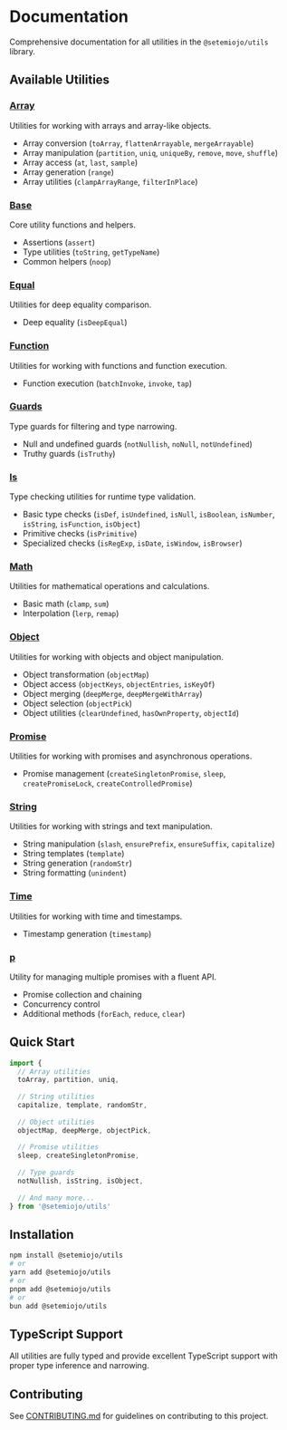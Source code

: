 # Documentation

Comprehensive documentation for all utilities in the `@setemiojo/utils` library.

## Available Utilities

### [Array](./array.md)
Utilities for working with arrays and array-like objects.
- Array conversion (`toArray`, `flattenArrayable`, `mergeArrayable`)
- Array manipulation (`partition`, `uniq`, `uniqueBy`, `remove`, `move`, `shuffle`)
- Array access (`at`, `last`, `sample`)
- Array generation (`range`)
- Array utilities (`clampArrayRange`, `filterInPlace`)

### [Base](./base.md)
Core utility functions and helpers.
- Assertions (`assert`)
- Type utilities (`toString`, `getTypeName`)
- Common helpers (`noop`)

### [Equal](./equal.md)
Utilities for deep equality comparison.
- Deep equality (`isDeepEqual`)

### [Function](./function.md)
Utilities for working with functions and function execution.
- Function execution (`batchInvoke`, `invoke`, `tap`)

### [Guards](./guards.md)
Type guards for filtering and type narrowing.
- Null and undefined guards (`notNullish`, `noNull`, `notUndefined`)
- Truthy guards (`isTruthy`)

### [Is](./is.md)
Type checking utilities for runtime type validation.
- Basic type checks (`isDef`, `isUndefined`, `isNull`, `isBoolean`, `isNumber`, `isString`, `isFunction`, `isObject`)
- Primitive checks (`isPrimitive`)
- Specialized checks (`isRegExp`, `isDate`, `isWindow`, `isBrowser`)

### [Math](./math.md)
Utilities for mathematical operations and calculations.
- Basic math (`clamp`, `sum`)
- Interpolation (`lerp`, `remap`)

### [Object](./object.md)
Utilities for working with objects and object manipulation.
- Object transformation (`objectMap`)
- Object access (`objectKeys`, `objectEntries`, `isKeyOf`)
- Object merging (`deepMerge`, `deepMergeWithArray`)
- Object selection (`objectPick`)
- Object utilities (`clearUndefined`, `hasOwnProperty`, `objectId`)

### [Promise](./promise.md)
Utilities for working with promises and asynchronous operations.
- Promise management (`createSingletonPromise`, `sleep`, `createPromiseLock`, `createControlledPromise`)

### [String](./string.md)
Utilities for working with strings and text manipulation.
- String manipulation (`slash`, `ensurePrefix`, `ensureSuffix`, `capitalize`)
- String templates (`template`)
- String generation (`randomStr`)
- String formatting (`unindent`)

### [Time](./time.md)
Utilities for working with time and timestamps.
- Timestamp generation (`timestamp`)

### [p](./p.md)
Utility for managing multiple promises with a fluent API.
- Promise collection and chaining
- Concurrency control
- Additional methods (`forEach`, `reduce`, `clear`)

## Quick Start

```ts
import { 
  // Array utilities
  toArray, partition, uniq,
  
  // String utilities
  capitalize, template, randomStr,
  
  // Object utilities
  objectMap, deepMerge, objectPick,
  
  // Promise utilities
  sleep, createSingletonPromise,
  
  // Type guards
  notNullish, isString, isObject,
  
  // And many more...
} from '@setemiojo/utils'
```

## Installation

```bash
npm install @setemiojo/utils
# or
yarn add @setemiojo/utils
# or
pnpm add @setemiojo/utils
# or
bun add @setemiojo/utils
```

## TypeScript Support

All utilities are fully typed and provide excellent TypeScript support with proper type inference and narrowing.

## Contributing

See [CONTRIBUTING.md](../CONTRIBUTING.md) for guidelines on contributing to this project.
